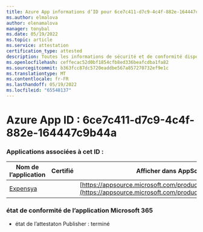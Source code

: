 ```yaml
---
title: Azure App informations d’ID pour 6ce7c411-d7c9-4c4f-882e-164447c9b44a
ms.author: elmalova
author: elenamalova
manager: tonybal
ms.date: 05/19/2022
ms.topic: article
ms.service: attestation
certification_type: attested
description: Toutes les informations de sécurité et de conformité disponibles pour 6ce7c411-d7c9-4c4f-882e-164447c9b44a.
ms.openlocfilehash: ceffecac52d0bf1854cfb8ed336beafcdba1fa82
ms.sourcegitcommit: b363fcc87dc5720eaddbe567a857270732ef9e1c
ms.translationtype: MT
ms.contentlocale: fr-FR
ms.lasthandoff: 05/19/2022
ms.locfileid: "65548137"
---
```

# <a name="azure-app-id-6ce7c411-d7c9-4c4f-882e-164447c9b44a"></a>Azure App ID : 6ce7c411-d7c9-4c4f-882e-164447c9b44a


### <a name="apps-associated-with-this-id"></a>Applications associées à cet ID :
| **Nom de l’application** | **Certifié** | **Afficher dans AppSource** |
|--------------|---------------|-----------------------|
| [Expensya](../forward/WA200003924.md) |  | [https://appsource.microsoft.com/product/office/WA200003924](https://appsource.microsoft.com/product/office/WA200003924) |

### <a name="microsoft-365-app-compliance-status"></a>état de conformité de l’application Microsoft 365
- état de l’attestaton Publisher : terminé
